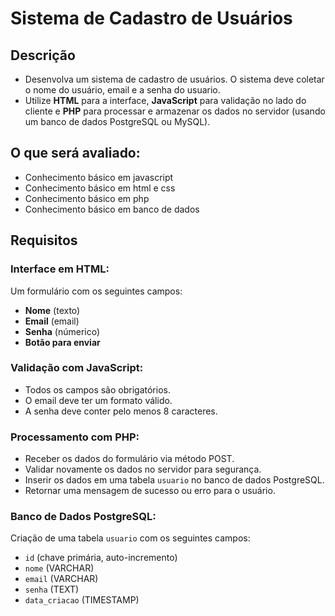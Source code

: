 # Sistema de Cadastro de Usuários

## Descrição

- Desenvolva um sistema de cadastro de usuários. O sistema deve coletar o nome do usuário, email e a senha do usuario. 
- Utilize **HTML** para a interface, **JavaScript** para validação no lado do cliente e **PHP** para processar e armazenar os dados no servidor (usando um banco de dados PostgreSQL ou MySQL).

## O que será avaliado:

- Conhecimento básico em javascript
- Conhecimento básico em html e css
- Conhecimento básico em php
- Conhecimento básico em banco de dados

## Requisitos

### Interface em HTML:

Um formulário com os seguintes campos:
- **Nome** (texto)
- **Email** (email)
- **Senha** (númerico)
- **Botão para enviar**

### Validação com JavaScript:

- Todos os campos são obrigatórios.
- O email deve ter um formato válido.
- A senha deve conter pelo menos 8 caracteres.

### Processamento com PHP:

- Receber os dados do formulário via método POST.
- Validar novamente os dados no servidor para segurança.
- Inserir os dados em uma tabela `usuario` no banco de dados PostgreSQL.
- Retornar uma mensagem de sucesso ou erro para o usuário.

### Banco de Dados PostgreSQL:

Criação de uma tabela `usuario` com os seguintes campos:
- `id` (chave primária, auto-incremento)
- `nome` (VARCHAR)
- `email` (VARCHAR)
- `senha` (TEXT)
- `data_criacao` (TIMESTAMP)

